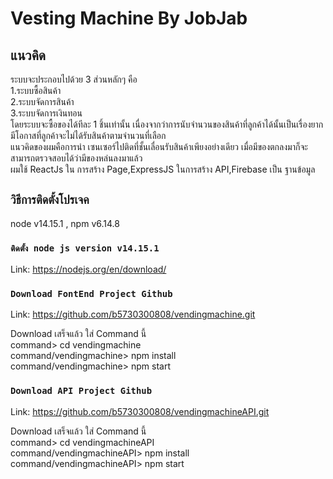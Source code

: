 # Vesting Machine By JobJab

## แนวคิด
ระบบจะประกอบไปด้วย 3 ส่วนหลักๆ คือ \
1.ระบบซื้อสินค้า \
2.ระบบจัดการสินค้า \
3.ระบบจัดการเงินทอน \
โดยระบบจะซื้อของได้ทีละ 1 ชิ้นเท่านั้น เนื่องจากว่าการนับจำนวนของสินค้าที่ลูกค้าได้นั้นเป็นเรื่องยาก มีโอกาสที่ลูกค้าจะไม่ได้รับสินค้าตามจำนวนที่เลือก \
แนวคิดของผมคือการนำ เซนเซอร์ไปติดที่ชั้นเลื่อนรับสินค้าเพียงอย่างเดียว เมื่อมีของตกลงมาก็จะสามารถตรวจสอบได้ว่ามีของหล่นลงมาแล้ว \
ผมใช้ ReactJs ใน การสร้าง Page,ExpressJS ในการสร้าง API,Firebase เป็น ฐานข้อมูล

## `วิธีการติดตั้งโปรเจค`
node v14.15.1 , npm v6.14.8

### `ติดตั้ง node js version v14.15.1`
Link: https://nodejs.org/en/download/

### `Download FontEnd Project Github`
Link: https://github.com/b5730300808/vendingmachine.git 

Download เสร็จแล้ว ใส่ Command นี้ \
command> cd vendingmachine \
command/vendingmachine> npm install \
command/vendingmachine> npm start 

### `Download API Project Github`
Link: https://github.com/b5730300808/vendingmachineAPI.git 

Download เสร็จแล้ว ใส่ Command นี้ \
command> cd vendingmachineAPI \
command/vendingmachineAPI> npm install \
command/vendingmachineAPI> npm start 






